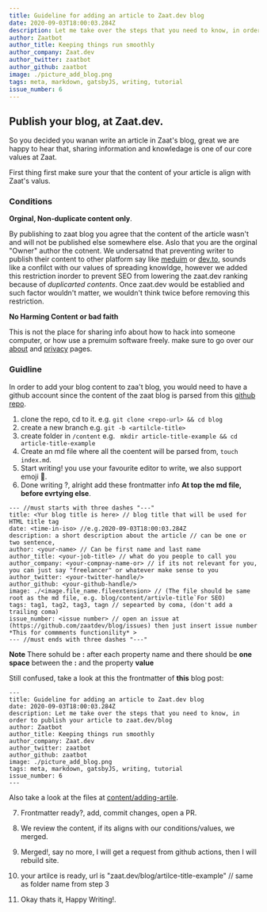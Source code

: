 ```yaml
---
title: Guideline for adding an article to Zaat.dev blog
date: 2020-09-03T18:00:03.284Z
description: Let me take over the steps that you need to know, in order to publish your article to zaat.dev/blog
author: Zaatbot
author_title: Keeping things run smoothly
author_company: Zaat.dev
author_twitter: zaatbot
author_github: zaatbot
image: ./picture_add_blog.png
tags: meta, markdown, gatsbyJS, writing, tutorial
issue_number: 6
---
```




## Publish your blog, at Zaat.dev. 


So you decided you wanan write an article in Zaat's blog, great we are happy to hear that, sharing information and knowledage is one of our core values at Zaat. 

First thing first make sure your that the content of your article is align with Zaat's valus. 

### Conditions 

**Orginal, Non-duplicate content only**.
  
By publishing to zaat blog you agree that the content of the article wasn't and will not be published else somewhere else. Aslo that you are the orginal "Owner" author the cotnent. 
We undersatnd that preventing writer to publish their content to other platform say like [meduim](https://medium.com/) or [dev.to](https://dev.to/), sounds like a confilct with our values of spreading knowldge, however we added this restriction inorder to prevent SEO from lowering the zaat.dev ranking because of _duplicarted contents_. Once zaat.dev would be establied and such factor wouldn't matter, we wouldn't think twice before removing this restriction.  


**No Harming Content or bad faith** 

This is not the place for sharing info about how to hack into someone computer, or how use a premuim software freely. make sure to go over our [about](https://zaat.dev/about/) and [privacy](https://zaat.dev/privacy/) pages.  


### Guidline

In order to add your blog content to zaa't blog, you would need to have a github account since the content of the zaat blog is parsed from this [github repo](https://github.com/zaatdev/blog). 

1. clone the repo, cd to it. e.g. `git clone <repo-url> && cd blog`
2. create a new branch e.g. `git -b <artilcle-title>`
3. create folder in `/content` e.g. ` mkdir article-title-example && cd article-title-example`
4. Create an md file where all the coentent will be parsed from,  `touch index.md`. 
5. Start writing! you use your favourite editor to write, we also support emoji :tada:.   
6. Done writing ?, alright add these frontmatter info **At top the md file, before evrtying else**. 
```
--- //must starts with three dashes "---"
title: <Yur blog title is here> // blog title that will be used for HTML title tag 
date: <time-in-iso> //e.g.2020-09-03T18:00:03.284Z 
description: a short description about the article // can be one or two sentence, 
author: <your-name> // Can be first name and last name
author_title: <your-job-title> // what do you people to call you
author_company: <your-compnay-name-or> // if its not relevant for you, you can just say "freelancer" or whatever make sense to you
author_twitter: <your-twitter-handle/> 
author_github: <your-github-handle/>
image: ./<image.file_name.fileextension> // (The file should be same root as the md file, e.g. blog/content/artivle-title`For SEO)
tags: tag1, tag2, tag3, tagn // sepearted by coma, (don't add a trailing coma)
issue_number: <issue number> // open an issue at (https://github.com/zaatdev/blog/issues) then just insert issue number *This for commments functionility* >
--- //must ends with three dashes "---"
```
**Note** There sohuld be **:** after each property name and there should be **one space** between the **:** and the property **value**


Still confused, take a look at this the frontmatter of **this** blog post: 

```
---
title: Guideline for adding an article to Zaat.dev blog
date: 2020-09-03T18:00:03.284Z
description: Let me take over the steps that you need to know, in order to publish your article to zaat.dev/blog
author: Zaatbot
author_title: Keeping things run smoothly
author_company: Zaat.dev
author_twitter: zaatbot
author_github: zaatbot
image: ./picture_add_blog.png
tags: meta, markdown, gatsbyJS, writing, tutorial
issue_number: 6
---
```
Also take a look at the files at [content/adding-artile](https://github.com/zaatdev/blog/tree/main/content/adding-article). 

7. Frontmatter ready?, add, commit changes, open a PR.
8. We review the content, if its aligns with our conditions/values, we merged. 
9. Merged!, say no more, I will get a request from github actions, then I will rebuild site. 
10. your artilce is ready, url is  "zaat.dev/blog/artilce-title-example" // same as folder name from step 3

11. Okay thats it, Happy Writing!. 
